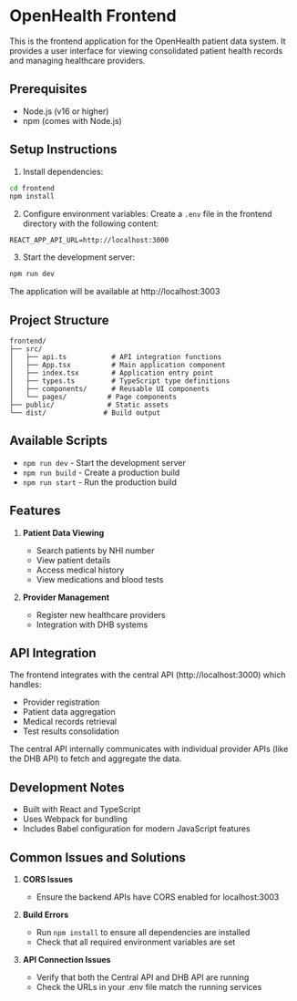 # OpenHealth Frontend

This is the frontend application for the OpenHealth patient data system. It provides a user interface for viewing consolidated patient health records and managing healthcare providers.

## Prerequisites

- Node.js (v16 or higher)
- npm (comes with Node.js)

## Setup Instructions

1. Install dependencies:
```bash
cd frontend
npm install
```

2. Configure environment variables:
Create a `.env` file in the frontend directory with the following content:
```env
REACT_APP_API_URL=http://localhost:3000
```

3. Start the development server:
```bash
npm run dev
```

The application will be available at http://localhost:3003

## Project Structure

```
frontend/
├── src/
│   ├── api.ts           # API integration functions
│   ├── App.tsx          # Main application component
│   ├── index.tsx        # Application entry point
│   ├── types.ts         # TypeScript type definitions
│   ├── components/      # Reusable UI components
│   └── pages/          # Page components
├── public/             # Static assets
└── dist/              # Build output
```

## Available Scripts

- `npm run dev` - Start the development server
- `npm run build` - Create a production build
- `npm run start` - Run the production build

## Features

1. **Patient Data Viewing**
   - Search patients by NHI number
   - View patient details
   - Access medical history
   - View medications and blood tests

2. **Provider Management**
   - Register new healthcare providers
   - Integration with DHB systems

## API Integration

The frontend integrates with the central API (http://localhost:3000) which handles:
- Provider registration
- Patient data aggregation
- Medical records retrieval
- Test results consolidation

The central API internally communicates with individual provider APIs (like the DHB API) to fetch and aggregate the data.

## Development Notes

- Built with React and TypeScript
- Uses Webpack for bundling
- Includes Babel configuration for modern JavaScript features

## Common Issues and Solutions

1. **CORS Issues**
   - Ensure the backend APIs have CORS enabled for localhost:3003

2. **Build Errors**
   - Run `npm install` to ensure all dependencies are installed
   - Check that all required environment variables are set

3. **API Connection Issues**
   - Verify that both the Central API and DHB API are running
   - Check the URLs in your .env file match the running services
